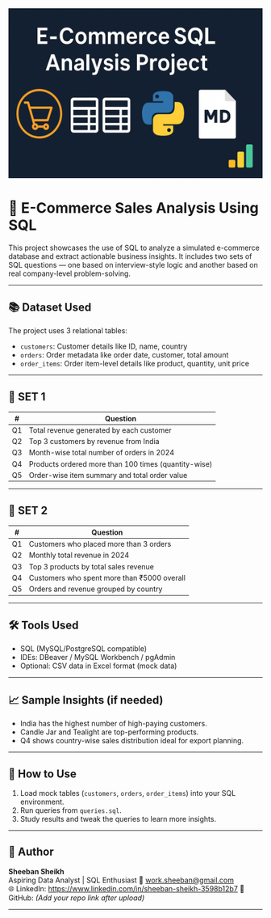 
<img src="https://github.com/sheeban-sheikh/ecommerce-sql-project/blob/main/banner.png.png" />

# 🛒 E-Commerce Sales Analysis Using SQL

This project showcases the use of SQL to analyze a simulated e-commerce database and extract actionable business insights. It includes two sets of SQL questions — one based on interview-style logic and another based on real company-level problem-solving.

---

## 📚 Dataset Used

The project uses 3 relational tables:

- `customers`: Customer details like ID, name, country
- `orders`: Order metadata like order date, customer, total amount
- `order_items`: Order item-level details like product, quantity, unit price

---

## 🔹 SET 1 

| #   | Question                                                                 |
|-----|--------------------------------------------------------------------------|
| Q1  | Total revenue generated by each customer                                |
| Q2  | Top 3 customers by revenue from India                                   |
| Q3  | Month-wise total number of orders in 2024                               |
| Q4  | Products ordered more than 100 times (quantity-wise)                    |
| Q5  | Order-wise item summary and total order value                           |

---

## 🔹 SET 2 

| #   | Question                                                                 |
|-----|--------------------------------------------------------------------------|
| Q1  | Customers who placed more than 3 orders                                 |
| Q2  | Monthly total revenue in 2024                                           |
| Q3  | Top 3 products by total sales revenue                                   |
| Q4  | Customers who spent more than ₹5000 overall                             |
| Q5  | Orders and revenue grouped by country                                   |

---

## 🛠 Tools Used

- SQL (MySQL/PostgreSQL compatible)
- IDEs: DBeaver / MySQL Workbench / pgAdmin
- Optional: CSV data in Excel format (mock data)

---

## 📈 Sample Insights (if needed)

- India has the highest number of high-paying customers.
- Candle Jar and Tealight are top-performing products.
- Q4 shows country-wise sales distribution ideal for export planning.

---

## 🚀 How to Use

1. Load mock tables (`customers`, `orders`, `order_items`) into your SQL environment.
2. Run queries from `queries.sql`.
3. Study results and tweak the queries to learn more insights.

---

## 📄 Author

**Sheeban Sheikh**  
Aspiring Data Analyst | SQL Enthusiast 
📧 [work.sheeban@gmail.com](mailto:work.sheeban@gmail.com)  
🌐 LinkedIn: https://www.linkedin.com/in/sheeban-sheikh-3598b12b7 
📂 GitHub: *(Add your repo link after upload)*

---

